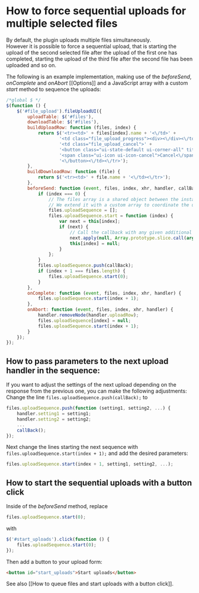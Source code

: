 # How to force sequential uploads for multiple selected files
By default, the plugin uploads multiple files simultaneously.  
However it is possible to force a sequential upload, that is starting the upload of the second selected file after the upload of the first one has completed, starting the upload of the third file after the second file has been uploaded and so on.

The following is an example implementation, making use of the *beforeSend*, *onComplete* and *onAbort* [[Options]] and a JavaScript array with a custom *start* method to sequence the uploads:
```js
/*global $ */
$(function () {
    $('#file_upload').fileUploadUI({
        uploadTable: $('#files'),
        downloadTable: $('#files'),
        buildUploadRow: function (files, index) {
            return $('<tr><td>' + files[index].name + '<\/td>' +
                    '<td class="file_upload_progress"><div><\/div><\/td>' +
                    '<td class="file_upload_cancel">' +
                    '<button class="ui-state-default ui-corner-all" title="Cancel">' +
                    '<span class="ui-icon ui-icon-cancel">Cancel<\/span>' +
                    '<\/button><\/td><\/tr>');
        },
        buildDownloadRow: function (file) {
            return $('<tr><td>' + file.name + '<\/td><\/tr>');
        },
        beforeSend: function (event, files, index, xhr, handler, callBack) {
            if (index === 0) {
                // The files array is a shared object between the instances of an upload selection.
                // We extend it with a custom array to coordinate the upload sequence:
                files.uploadSequence = [];
                files.uploadSequence.start = function (index) {
                    var next = this[index];
                    if (next) {
                        // Call the callback with any given additional arguments:
                        next.apply(null, Array.prototype.slice.call(arguments, 1));
                        this[index] = null;
                    }
                };
            }
            files.uploadSequence.push(callBack);
            if (index + 1 === files.length) {
                files.uploadSequence.start(0);
            }
        },
        onComplete: function (event, files, index, xhr, handler) {
            files.uploadSequence.start(index + 1);
        },
        onAbort: function (event, files, index, xhr, handler) {
            handler.removeNode(handler.uploadRow);
            files.uploadSequence[index] = null;
            files.uploadSequence.start(index + 1);
        }
    });
});
```

## How to pass parameters to the next upload handler in the sequence:
If you want to adjust the settings of the next upload depending on the response from the previous one, you can make the following adjustments:  
Change the line ```files.uploadSequence.push(callBack);``` to
```js
files.uploadSequence.push(function (setting1, setting2, ...) {
    handler.setting1 = setting1;
    handler.setting2 = setting2;
    ...
    callBack();
});
```

Next change the lines starting the next sequence with ```files.uploadSequence.start(index + 1);``` and add the desired parameters:
```js
files.uploadSequence.start(index + 1, setting1, setting2, ...);
```

## How to start the sequential uploads with a button click
Inside of the *beforeSend* method, replace
```js
files.uploadSequence.start(0);
```

with
```js
$('#start_uploads').click(function () {
    files.uploadSequence.start(0);
});
```

Then add a button to your upload form:
```html
<button id="start_uploads">Start uploads</button>
```

See also [[How to queue files and start uploads with a button click]].
